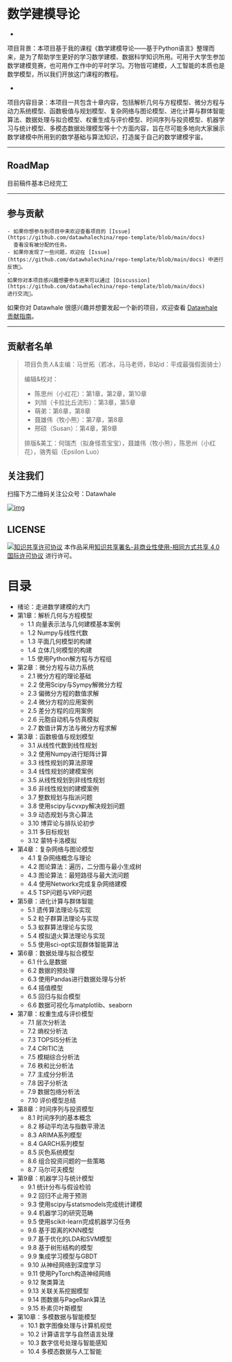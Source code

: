 # 数学建模导论

-
项目背景：本项目基于我的课程《数学建模导论——基于Python语言》整理而来，是为了帮助学生更好的学习数学建模、数据科学知识所用。可用于大学生参加数学建模竞赛，也可用作工作中的平时学习。万物皆可建模，人工智能的本质也是数学模型，所以我们开放这门课程的教程。

-
项目内容目录：本项目一共包含十章内容，包括解析几何与方程模型、微分方程与动力系统模型、函数极值与规划模型、复杂网络与图论模型、进化计算与群体智能算法、数据处理与拟合模型、权重生成与评价模型、时间序列与投资模型、机器学习与统计模型、多模态数据处理模型等十个方面内容，旨在尽可能多地向大家展示数学建模中所用到的数学基础与算法知识，打造属于自己的数学建模宇宙。

---

## RoadMap

目前稿件基本已经完工

---

## 参与贡献

    - 如果你想参与到项目中来欢迎查看项目的 [Issue](https://github.com/datawhalechina/repo-template/blob/main/docs)
      查看没有被分配的任务。
    - 如果你发现了一些问题，欢迎在 [Issue](https://github.com/datawhalechina/repo-template/blob/main/docs) 中进行反馈🐛。
    -
    如果你对本项目感兴趣想要参与进来可以通过 [Discussion](https://github.com/datawhalechina/repo-template/blob/main/docs)
    进行交流💬。

如果你对 Datawhale
很感兴趣并想要发起一个新的项目，欢迎查看 [Datawhale 贡献指南](https://github.com/datawhalechina/DOPMC#为-datawhale-做出贡献)。

---

## 贡献者名单

> 项目负责人&主编：马世拓（若冰，马马老师，B站id：平成最强假面骑士）
>
> 编辑&校对：
>
> - 陈思州（小红花）：第1章，第2章，第10章
> - 刘旭（卡拉比丘流形）：第3章，第5章
> - 萌弟：第6章，第8章
> - 聂雄伟（牧小熊）：第7章，第8章
> - 邢硕（Susan）：第4章，第9章
>
> 排版&美工：何瑞杰（拟身怪乖宝宝），聂雄伟（牧小熊），陈思州（小红花），骆秀韬（Epsilon Luo）

## 关注我们

扫描下方二维码关注公众号：Datawhale

[![img](https://raw.githubusercontent.com/datawhalechina/pumpkin-book/master/res/qrcode.jpeg)](https://raw.githubusercontent.com/datawhalechina/pumpkin-book/master/res/qrcode.jpeg)

## LICENSE

[![知识共享许可协议](https://camo.githubusercontent.com/9a588afd926871cf6caaabf8f36acf441a53ed69540c3808e77861fbd3711203/68747470733a2f2f696d672e736869656c64732e696f2f62616467652f6c6963656e73652d434325323042592d2d4e432d2d5341253230342e302d6c6967687467726579)](http://creativecommons.org/licenses/by-nc-sa/4.0/)
本作品采用[知识共享署名-非商业性使用-相同方式共享 4.0 国际许可协议](http://creativecommons.org/licenses/by-nc-sa/4.0/)
进行许可。

# 目录

- 绪论：走进数学建模的大门
- 第1章：解析几何与方程模型
    - 1.1 向量表示法与几何建模基本案例
    - 1.2 Numpy与线性代数
    - 1.3 平面几何模型的构建
    - 1.4 立体几何模型的构建
    - 1.5 使用Python解方程与方程组
- 第2章：微分方程与动力系统
    - 2.1 微分方程的理论基础
    - 2.2 使用Scipy与Sympy解微分方程
    - 2.3 偏微分方程的数值求解
    - 2.4 微分方程的应用案例
    - 2.5 差分方程的应用案例
    - 2.6 元胞自动机与仿真模拟
    - 2.7 数值计算方法与微分方程求解
- 第3章：函数极值与规划模型
    - 3.1 从线性代数到线性规划
    - 3.2 使用Numpy进行矩阵计算
    - 3.3 线性规划的算法原理
    - 3.4 线性规划的建模案例
    - 3.5 从线性规划到非线性规划
    - 3.6 非线性规划的建模案例
    - 3.7 整数规划与指派问题
    - 3.8 使用scipy与cvxpy解决规划问题
    - 3.9 动态规划与贪心算法
    - 3.10 博弈论与排队论初步
    - 3.11 多目标规划
    - 3.12 蒙特卡洛模拟
- 第4章：复杂网络与图论模型
    - 4.1 复杂网络概念与理论
    - 4.2 图论算法：遍历，二分图与最小生成树
    - 4.3 图论算法：最短路径与最大流问题
    - 4.4 使用Networkx完成复杂网络建模
    - 4.5 TSP问题与VRP问题
- 第5章：进化计算与群体智能
    - 5.1 遗传算法理论与实现
    - 5.2 粒子群算法理论与实现
    - 5.3 蚁群算法理论与实现
    - 5.4 模拟退火算法理论与实现
    - 5.5 使用sci-opt实现群体智能算法
- 第6章：数据处理与拟合模型
    - 6.1 什么是数据
    - 6.2 数据的预处理
    - 6.3 使用Pandas进行数据处理与分析
    - 6.4 插值模型
    - 6.5 回归与拟合模型
    - 6.6 数据可视化与matplotlib、seaborn
- 第7章：权重生成与评价模型
    - 7.1 层次分析法
    - 7.2 熵权分析法
    - 7.3 TOPSIS分析法
    - 7.4 CRITIC法
    - 7.5 模糊综合分析法
    - 7.6 秩和比分析法
    - 7.7 主成分分析法
    - 7.8 因子分析法
    - 7.9 数据包络分析法
    - 7.10 评价模型总结
- 第8章：时间序列与投资模型
    - 8.1 时间序列的基本概念
    - 8.2 移动平均法与指数平滑法
    - 8.3 ARIMA系列模型
    - 8.4 GARCH系列模型
    - 8.5 灰色系统模型
    - 8.6 组合投资问题的一些策略
    - 8.7 马尔可夫模型
- 第9章：机器学习与统计模型
    - 9.1 统计分布与假设检验
    - 9.2 回归不止用于预测
    - 9.3 使用scipy与statsmodels完成统计建模
    - 9.4 机器学习的研究范畴
    - 9.5 使用scikit-learn完成机器学习任务
    - 9.6 基于距离的KNN模型
    - 9.7 基于优化的LDA和SVM模型
    - 9.8 基于树形结构的模型
    - 9.9 集成学习模型与GBDT
    - 9.10 从神经网络到深度学习
    - 9.11 使用PyTorch构造神经网络
    - 9.12 聚类算法
    - 9.13 关联关系挖掘模型
    - 9.14 图数据与PageRank算法
    - 9.15 朴素贝叶斯模型
- 第10章：多模数据与智能模型
    - 10.1 数字图像处理与计算机视觉
    - 10.2 计算语言学与自然语言处理
    - 10.3 数字信号处理与智能感知
    - 10.4 多模态数据与人工智能
